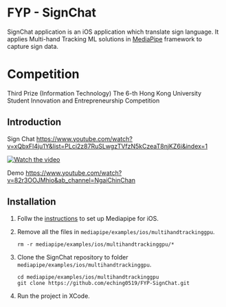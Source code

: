 # FYP - SignChat
SignChat application is an iOS application which translate sign language. It applies Multi-hand Tracking ML solutions in [MediaPipe](https://github.com/google/mediapipe) framework to capture sign data.

# Competition
Third Prize (Information Technology) The 6-th Hong Kong University Student Innovation and Entrepreneurship Competition

## Introduction
Sign Chat https://www.youtube.com/watch?v=xQbxFl4ju1Y&list=PLci2z87RuSLwgzTVfzN5kCzeaT8njKZ6i&index=1

[![Watch the video](https://www.youtube.com/watch?v=xQbxFl4ju1Y/0.jpg)](https://www.youtube.com/watch?v=xQbxFl4ju1Y "Watch the video")

Demo https://www.youtube.com/watch?v=82r3OOJMhio&ab_channel=NgaiChinChan

## Installation
1. Follw the [instructions](https://github.com/google/mediapipe/blob/master/mediapipe/docs/mediapipe_ios_setup.md) to set up Mediapipe for iOS.
2. Remove all the files in `mediapipe/examples/ios/multihandtrackinggpu`.
   
   ```
   rm -r mediapipe/examples/ios/multihandtrackinggpu/*
   ```
   
3. Clone the SignChat repository to folder `mediapipe/examples/ios/multihandtrackinggpu`.

   ```
   cd mediapipe/examples/ios/multihandtrackinggpu
   git clone https://github.com/eching0519/FYP-SignChat.git
   ```
   
4. Run the project in XCode.
